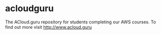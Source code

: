 # acloudguru
The ACloud.guru repository for students completing our AWS courses. To find out more visit http://www.acloud.guru
